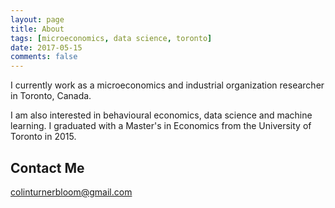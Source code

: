 ```yaml
---
layout: page
title: About
tags: [microeconomics, data science, toronto]
date: 2017-05-15
comments: false
---
```

    
I currently work as a microeconomics and industrial organization researcher in Toronto, Canada. 

I am also interested in behavioural economics, data science and machine learning. I graduated with a Master's in Economics from the University of Toronto in 2015. 

## Contact Me

[colinturnerbloom@gmail.com](mailto:colinturnerbloom@gmail.com)
